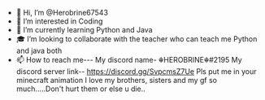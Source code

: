 - 👋 Hi, I’m @Herobrine67543
- 👀 I’m interested in Coding
- 🌱 I’m currently learning  Python and Java
- 🎓 I’m looking to collaborate with the teacher who can teach me Python and java both
- 📫 How to reach me--- My discord name- ☬HEROBRINE☬#2195 
My discord server link-- https://discord.gg/SvpcmsZ7Ue
Pls put me in your minecraft animation 
I love my brothers, sisters and my gf so much.....Don't hurt them or else u die..
